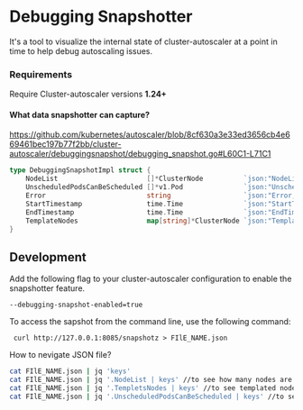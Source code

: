 # Debugging Snapshotter
It's a tool to visualize the internal state of cluster-autoscaler at a point in time to help debug autoscaling issues.

### Requirements
Require Cluster-autoscaler versions **1.24+**

#### What data snapshotter can capture?
https://github.com/kubernetes/autoscaler/blob/8cf630a3e33ed3656cb4e669461bec197b77f2bb/cluster-autoscaler/debuggingsnapshot/debugging_snapshot.go#L60C1-L71C1
```go
type DebuggingSnapshotImpl struct {
	NodeList                      []*ClusterNode          `json:"NodeList"`
	UnscheduledPodsCanBeScheduled []*v1.Pod               `json:"UnscheduledPodsCanBeScheduled"`
	Error                         string                  `json:"Error,omitempty"`
	StartTimestamp                time.Time               `json:"StartTimestamp"`
	EndTimestamp                  time.Time               `json:"EndTimestamp"`
	TemplateNodes                 map[string]*ClusterNode `json:"TemplateNodes"`
}

```
## Development
Add the following flag to your cluster-autoscaler configuration to enable the snapshotter feature.
```
--debugging-snapshot-enabled=true
```
To access the sapshot from the command line, use the following command:
```
 curl http://127.0.0.1:8085/snapshotz > FIlE_NAME.json
```
How to nevigate JSON file?

```sh
cat FIlE_NAME.json | jq 'keys'
cat FIlE_NAME.json | jq '.NodeList | keys' //to see how many nodes are running
cat FIlE_NAME.json | jq '.TempletsNodes | keys' //to see templated nodes
cat FIlE_NAME.json | jq '.UnscheduledPodsCanBeScheduled | keys' //to see unscheduled pods that can be scheduled
```
